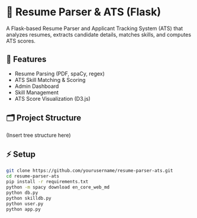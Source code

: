 # 📄 Resume Parser & ATS (Flask)

A Flask-based Resume Parser and Applicant Tracking System (ATS) that analyzes resumes, extracts candidate details, matches skills, and computes ATS scores.

## 🚀 Features
- Resume Parsing (PDF, spaCy, regex)
- ATS Skill Matching & Scoring
- Admin Dashboard
- Skill Management
- ATS Score Visualization (D3.js)

## 🗂 Project Structure
(Insert tree structure here)

## ⚡ Setup
```bash
git clone https://github.com/yourusername/resume-parser-ats.git
cd resume-parser-ats
pip install -r requirements.txt
python -m spacy download en_core_web_md
python db.py
python skilldb.py
python user.py
python app.py
